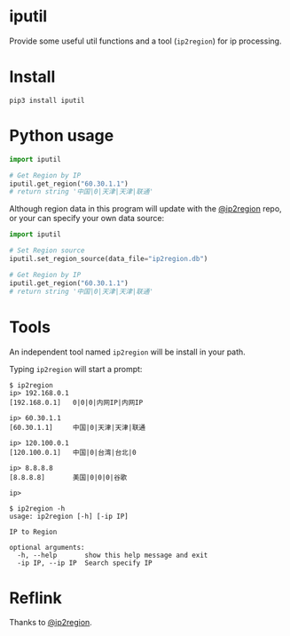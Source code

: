 # iputil

Provide some useful util functions and a tool (`ip2region`) for ip processing.

# Install
```shell
pip3 install iputil
```

# Python usage

```python
import iputil

# Get Region by IP
iputil.get_region("60.30.1.1")
# return string '中国|0|天津|天津|联通'
```

Although region data in this program will update with the [@ip2region](https://github.com/lionsoul2014/ip2region) repo, or your can specify your own data source:
```python
import iputil

# Set Region source
iputil.set_region_source(data_file="ip2region.db")

# Get Region by IP
iputil.get_region("60.30.1.1")
# return string '中国|0|天津|天津|联通'
```


# Tools

An independent tool named `ip2region` will be install in your path.

Typing `ip2region` will start a prompt:
```shell
$ ip2region
ip> 192.168.0.1
[192.168.0.1]   0|0|0|内网IP|内网IP

ip> 60.30.1.1
[60.30.1.1]     中国|0|天津|天津|联通

ip> 120.100.0.1
[120.100.0.1]   中国|0|台湾|台北|0

ip> 8.8.8.8
[8.8.8.8]       美国|0|0|0|谷歌

ip> 
```

```shell
$ ip2region -h
usage: ip2region [-h] [-ip IP]

IP to Region

optional arguments:
  -h, --help       show this help message and exit
  -ip IP, --ip IP  Search specify IP
```

# Reflink
Thanks to [@ip2region](https://github.com/lionsoul2014/ip2region).
